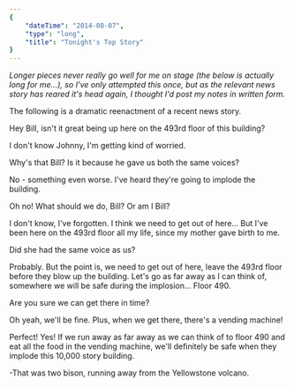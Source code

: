 ```yaml
---
{
    "dateTime": "2014-08-07",
    "type": "long",
    "title": "Tonight's Top Story"
}
---
```

_Longer pieces never really go well for me on stage (the below is actually long for me...), so I've only attempted this once, but as the relevant news story has reared it's head again, I thought I'd post my notes in written form._

The following is a dramatic reenactment of a recent news story.

Hey Bill, isn't it great being up here on the 493rd floor of this building?

I don't know Johnny, I'm getting kind of worried.

Why's that Bill? Is it because he gave us both the same voices? 

No - something even worse. I've heard they're going to implode the building. 

Oh no! What should we do, Bill? Or am I Bill?

I don't know, I've forgotten. I think we need to get out of here... But I've been here on the 493rd floor all my life, since my mother gave birth to me.

Did she had the same voice as us? 

Probably. But the point is, we need to get out of here, leave the 493rd floor before they blow up the building. Let's go as far away as I can think of, somewhere we will be safe during the implosion... Floor 490.

Are you sure we can get there in time?

Oh yeah, we'll be fine. Plus, when we get there, there's a vending machine!

Perfect! Yes! If we run away as far away as we can think of to floor 490 and eat all the food in the vending machine, we'll definitely be safe when they implode this 10,000 story building.

-That was two bison, running away from the Yellowstone volcano.